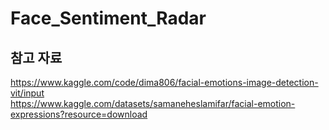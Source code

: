 # Face_Sentiment_Radar
## 참고 자료
https://www.kaggle.com/code/dima806/facial-emotions-image-detection-vit/input  
https://www.kaggle.com/datasets/samaneheslamifar/facial-emotion-expressions?resource=download
